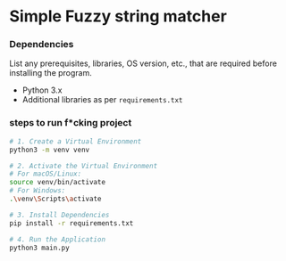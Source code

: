 # Simple Fuzzy string matcher

### Dependencies

List any prerequisites, libraries, OS version, etc., that are required before installing the program.
- Python 3.x
- Additional libraries as per `requirements.txt`

### steps to run f*cking project

```bash
# 1. Create a Virtual Environment
python3 -m venv venv

# 2. Activate the Virtual Environment
# For macOS/Linux:
source venv/bin/activate
# For Windows:
.\venv\Scripts\activate

# 3. Install Dependencies
pip install -r requirements.txt

# 4. Run the Application
python3 main.py
